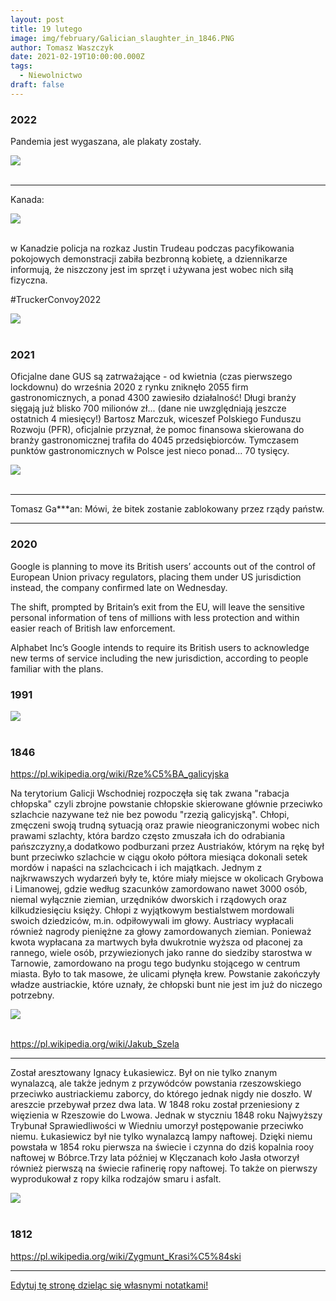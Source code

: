 ```yaml
---
layout: post
title: 19 lutego
image: img/february/Galician_slaughter_in_1846.PNG
author: Tomasz Waszczyk
date: 2021-02-19T10:00:00.000Z
tags:
  - Niewolnictwo
draft: false
---
```


### 2022

Pandemia jest wygaszana, ale plakaty zostały.

<img src="./img/february/koniecznoscnowoczesna.jpeg"><br><br>

---

Kanada:

<img src="./img/february/kanada.jpeg"><br><br>

w Kanadzie policja na rozkaz Justin Trudeau podczas pacyfikowania pokojowych demonstracji zabiła bezbronną kobietę, a dziennikarze informują, że niszczony jest im sprzęt i używana jest wobec nich siłą fizyczna.

#TruckerConvoy2022

<img src="./img/february/kanada2.png"><br><br>

### 2021

Oficjalne dane GUS są zatrważające - od kwietnia (czas pierwszego lockdownu) do września 2020 z rynku zniknęło 2055 firm gastronomicznych, a ponad 4300 zawiesiło działalność! Długi branży sięgają już blisko 700 milionów zł... (dane nie uwzględniają jeszcze ostatnich 4 miesięcy!) Bartosz Marczuk, wiceszef Polskiego Funduszu Rozwoju (PFR), oficjalnie przyznał, że pomoc finansowa skierowana do branży gastronomicznej trafiła do 4045 przedsiębiorców. Tymczasem punktów gastronomicznych w Polsce jest nieco ponad... 70 tysięcy.

<img src="./img/february/gastronomia2021.jpg"><br><br>

---

Tomasz Ga***an: Mówi, że bitek zostanie zablokowany przez rządy państw.

---

### 2020

Google is planning to move its British users’ accounts out of the control of European Union privacy regulators, placing them under US jurisdiction instead, the company confirmed late on Wednesday.

The shift, prompted by Britain’s exit from the EU, will leave the sensitive personal information of tens of millions with less protection and within easier reach of British law enforcement.

Alphabet Inc’s Google intends to require its British users to acknowledge new terms of service including the new jurisdiction, according to people familiar with the plans.

### 1991

<img src="./img/february/schnoor.jpeg"><br><br>

### 1846

https://pl.wikipedia.org/wiki/Rze%C5%BA_galicyjska

Na terytorium Galicji Wschodniej rozpoczęła się tak zwana "rabacja chłopska" czyli zbrojne powstanie chłopskie skierowane głównie przeciwko szlachcie nazywane też nie bez powodu "rzezią galicyjską".
Chłopi, zmęczeni swoją trudną sytuacją oraz prawie nieograniczonymi wobec nich prawami szlachty, która bardzo często zmuszała ich do odrabiania pańszczyzny,a dodatkowo podburzani przez Austriaków, którym na rękę był bunt przeciwko szlachcie w ciągu około półtora miesiąca dokonali setek mordów i napaści na szlachcicach i ich majątkach. Jednym z najkrwawszych wydarzeń były te, które miały miejsce w okolicach Grybowa i Limanowej, gdzie według szacunków zamordowano nawet 3000 osób, niemal wyłącznie ziemian, urzędników dworskich i rządowych oraz kilkudziesięciu księży. Chłopi z wyjątkowym bestialstwem mordowali swoich dziedziców, m.in. odpiłowywali im głowy. Austriacy wypłacali również nagrody pieniężne za głowy zamordowanych ziemian. Ponieważ kwota wypłacana za martwych była dwukrotnie wyższa od płaconej za rannego, wiele osób, przywiezionych jako ranne do siedziby starostwa w Tarnowie, zamordowano na progu tego budynku stojącego w centrum miasta. Było to tak masowe, że ulicami płynęła krew.
Powstanie zakończyły władze austriackie, które uznały, że chłopski bunt nie jest im już do niczego potrzebny.

<img src="./img/february/rzez.jpg"/><br><br>

https://pl.wikipedia.org/wiki/Jakub_Szela

---

Został aresztowany Ignacy Łukasiewicz.
Był on nie tylko znanym wynalazcą, ale także jednym z przywódców powstania rzeszowskiego przeciwko austriackiemu zaborcy, do którego jednak nigdy nie doszło. W areszcie przebywał przez dwa lata. W 1848 roku został przeniesiony z więzienia w Rzeszowie do Lwowa. Jednak w styczniu 1848 roku Najwyższy Trybunał Sprawiedliwości w Wiedniu umorzył postępowanie przeciwko niemu.
Łukasiewicz był nie tylko wynalazcą lampy naftowej. Dzięki niemu powstała w 1854 roku pierwsza na świecie i czynna do dziś kopalnia rooy naftowej w Bóbrce.Trzy lata później w Klęczanach koło Jasła otworzył również pierwszą na świecie rafinerię ropy naftowej. To także on pierwszy wyprodukował z ropy kilka rodzajów smaru i asfalt.

<img src="./img/february/lukasiewicz.jpg"/><br><br>

### 1812

https://pl.wikipedia.org/wiki/Zygmunt_Krasi%C5%84ski

---

<a href="https://github.com/TomaszWaszczyk/historia.waszczyk.com/edit/master/src/content/february-19.md" target="_blank">Edytuj tę stronę dzieląc się własnymi notatkami!</a>
